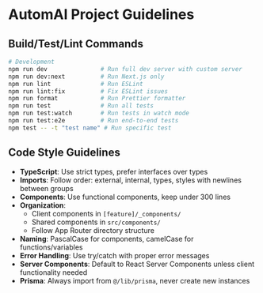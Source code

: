 # AutomAI Project Guidelines

## Build/Test/Lint Commands
```bash
# Development
npm run dev               # Run full dev server with custom server
npm run dev:next          # Run Next.js only
npm run lint              # Run ESLint
npm run lint:fix          # Fix ESLint issues
npm run format            # Run Prettier formatter
npm run test              # Run all tests
npm run test:watch        # Run tests in watch mode
npm run test:e2e          # Run end-to-end tests
npm test -- -t "test name" # Run specific test
```

## Code Style Guidelines
- **TypeScript**: Use strict types, prefer interfaces over types
- **Imports**: Follow order: external, internal, types, styles with newlines between groups
- **Components**: Use functional components, keep under 300 lines
- **Organization**: 
  - Client components in `[feature]/_components/`
  - Shared components in `src/components/`
  - Follow App Router directory structure
- **Naming**: PascalCase for components, camelCase for functions/variables
- **Error Handling**: Use try/catch with proper error messages
- **Server Components**: Default to React Server Components unless client functionality needed
- **Prisma**: Always import from `@/lib/prisma`, never create new instances